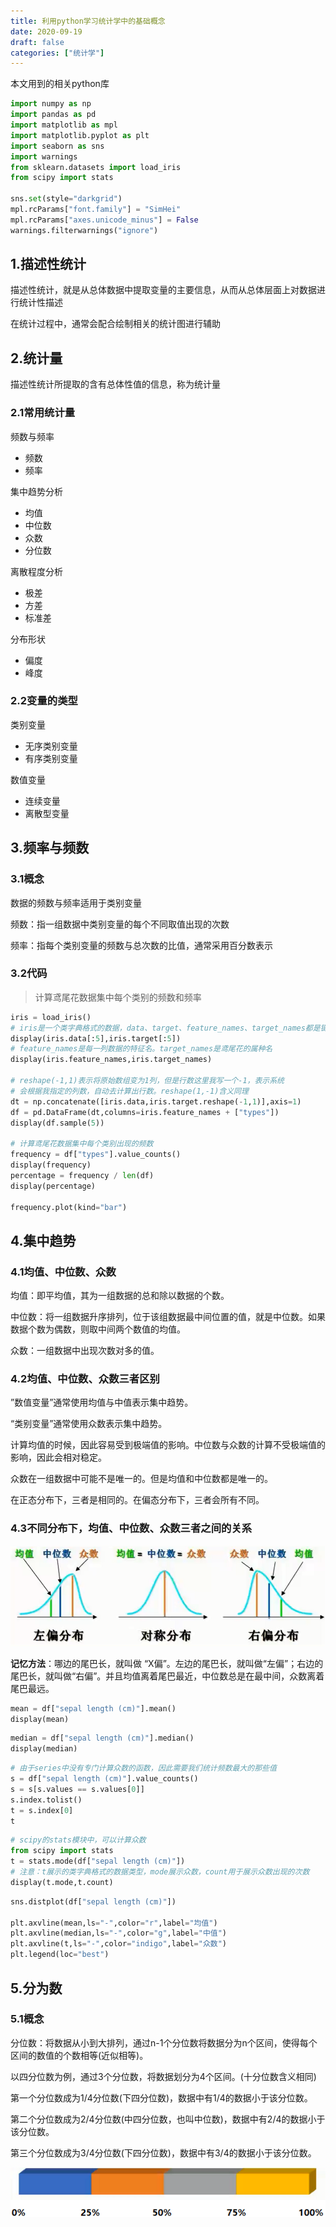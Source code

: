 ```yaml
---
title: 利用python学习统计学中的基础概念
date: 2020-09-19
draft: false
categories: ["统计学"]
---
```


本文用到的相关python库

```python
import numpy as np
import pandas as pd
import matplotlib as mpl
import matplotlib.pyplot as plt
import seaborn as sns
import warnings
from sklearn.datasets import load_iris
from scipy import stats

sns.set(style="darkgrid")
mpl.rcParams["font.family"] = "SimHei"
mpl.rcParams["axes.unicode_minus"] = False
warnings.filterwarnings("ignore")
```

## 1.描述性统计

描述性统计，就是从总体数据中提取变量的主要信息，从而从总体层面上对数据进行统计性描述

在统计过程中，通常会配合绘制相关的统计图进行辅助

## 2.统计量

描述性统计所提取的含有总体性值的信息，称为统计量

### 2.1常用统计量

频数与频率

- 频数
- 频率

集中趋势分析

- 均值
- 中位数
- 众数
- 分位数

离散程度分析

- 极差
- 方差
- 标准差

分布形状

- 偏度
- 峰度

### 2.2变量的类型

类别变量

- 无序类别变量
- 有序类别变量

数值变量

- 连续变量
- 离散型变量


## 3.频率与频数

### 3.1概念

数据的频数与频率适用于类别变量

频数：指一组数据中类别变量的每个不同取值出现的次数

频率：指每个类别变量的频数与总次数的比值，通常采用百分数表示

### 3.2代码

>计算鸢尾花数据集中每个类别的频数和频率

```python
iris = load_iris()
# iris是一个类字典格式的数据，data、target、feature_names、target_names都是键
display(iris.data[:5],iris.target[:5])
# feature_names是每一列数据的特征名。target_names是鸢尾花的属种名
display(iris.feature_names,iris.target_names)

# reshape(-1,1)表示将原始数组变为1列，但是行数这里我写一个-1，表示系统
# 会根据我指定的列数，自动去计算出行数。reshape(1,-1)含义同理
dt = np.concatenate([iris.data,iris.target.reshape(-1,1)],axis=1)
df = pd.DataFrame(dt,columns=iris.feature_names + ["types"])
display(df.sample(5))

# 计算鸢尾花数据集中每个类别出现的频数
frequency = df["types"].value_counts()
display(frequency)
percentage = frequency / len(df)
display(percentage)

frequency.plot(kind="bar")
```

## 4.集中趋势

### 4.1均值、中位数、众数

均值：即平均值，其为一组数据的总和除以数据的个数。

中位数：将一组数据升序排列，位于该组数据最中间位置的值，就是中位数。如果数据个数为偶数，则取中间两个数值的均值。

众数：一组数据中出现次数对多的值。

### 4.2均值、中位数、众数三者区别

”数值变量”通常使用均值与中值表示集中趋势。

“类别变量”通常使用众数表示集中趋势。

计算均值的时候，因此容易受到极端值的影响。中位数与众数的计算不受极端值的影响，因此会相对稳定。

众数在一组数据中可能不是唯一的。但是均值和中位数都是唯一的。

在正态分布下，三者是相同的。在偏态分布下，三者会所有不同。

### 4.3不同分布下，均值、中位数、众数三者之间的关系

![分布](/images/202009/19/分布.png)

**记忆方法**：哪边的尾巴长，就叫做 “X偏”。左边的尾巴长，就叫做“左偏”；右边的尾巴长，就叫做“右偏”。并且均值离着尾巴最近，中位数总是在最中间，众数离着尾巴最远。

```python
mean = df["sepal length (cm)"].mean()
display(mean)
```

```python
median = df["sepal length (cm)"].median()
display(median)
```

```python
# 由于series中没有专门计算众数的函数，因此需要我们统计频数最大的那些值
s = df["sepal length (cm)"].value_counts()
s = s[s.values == s.values[0]]
s.index.tolist()
t = s.index[0]
t
```


```python
# scipy的stats模块中，可以计算众数
from scipy import stats
t = stats.mode(df["sepal length (cm)"])
# 注意：t展示的类字典格式的数据类型，mode展示众数，count用于展示众数出现的次数
display(t.mode,t.count)
```


```python
sns.distplot(df["sepal length (cm)"])

plt.axvline(mean,ls="-",color="r",label="均值")
plt.axvline(median,ls="-",color="g",label="中值")
plt.axvline(t,ls="-",color="indigo",label="众数")
plt.legend(loc="best")
```

## 5.分为数

### 5.1概念

分位数：将数据从小到大排列，通过n-1个分位数将数据分为n个区间，使得每个区间的数值的个数相等(近似相等)。

以四分位数为例，通过3个分位数，将数据划分为4个区间。(十分位数含义相同)

第一个分位数成为1/4分位数(下四分位数)，数据中有1/4的数据小于该分位数。

第二个分位数成为2/4分位数(中四分位数，也叫中位数)，数据中有2/4的数据小于该分位数。

第三个分位数成为3/4分位数(下四分位数)，数据中有3/4的数据小于该分位数。

![分位数](/images/202009/19/分位数.png)



